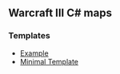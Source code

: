 ## Warcraft III C# maps
### Templates

- [Example](https://github.com/Drake53/War3Map.Example)
- [Minimal Template](https://github.com/Drake53/War3Map.Template)
